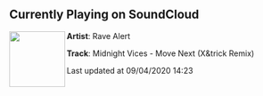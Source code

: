 ## Currently Playing on SoundCloud

[<img align="left" width="100" src="https://i1.sndcdn.com/artworks-NFfW4F9MqmsqUMJU-DjWN4Q-t50x50.jpg">](https://soundcloud.com/rave_alert/midnight-vices-move-next-xtrick-remix-premaster?in=rave_alert/sets/rave05-midnight-vices)

**Artist**: Rave Alert 

**Track**: Midnight Vices - Move Next (X&trick Remix)

Last updated at 09/04/2020 14:23
